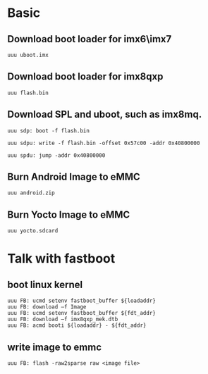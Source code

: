 # Basic 

## Download boot loader for imx6\imx7

    uuu uboot.imx

## Download boot loader for imx8qxp

    uuu flash.bin

## Download SPL and uboot, such as imx8mq.

    uuu sdp: boot -f flash.bin

    uuu sdpu: write -f flash.bin -offset 0x57c00 -addr 0x40800000

    uuu spdu: jump -addr 0x40800000

## Burn Android Image to eMMC

    uuu android.zip

## Burn Yocto Image to eMMC

    uuu yocto.sdcard

# Talk with fastboot

## boot linux kernel

    uuu FB: ucmd setenv fastboot_buffer ${loadaddr}
    uuu FB: download –f Image
    uuu FB: ucmd setenv fastboot_buffer ${fdt_addr}
    uuu FB: download –f imx8qxp_mek.dtb
    uuu FB: acmd booti ${loadaddr} - ${fdt_addr}

## write image to emmc

    uuu FB: flash -raw2sparse raw <image file>

 

